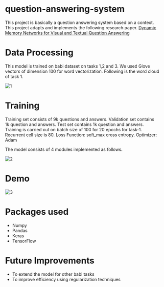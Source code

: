 # question-answering-system

This project is basically a question answering system based on a context.
This project adapts and implements the following research paper. 
 <a href="https://arxiv.org/abs/1603.01417">Dynamic Memory Networks for Visual and Textual Question Answering</a>

# Data Processing
This model is trained on babi dataset on tasks 1,2 and 3. We used Glove vectors of dimension 100 for word vectorization.
Following is the word cloud of task 1.

![1](https://github.com/divyakrishna-devisetty/question-answering-system/blob/master/screenshots/1.JPG)

# Training
Training set consists of 9k questions and answers. Validation set contains 1k question and answers.
Test set contains 1k question and answers.
Training is carried out on batch size of 100 for 20 epochs for task-1.
Recurrent cell size is 80.
Loss Function: soft_max cross entropy.
Optimizer: Adam

The model consists of 4 modules implemented as follows.

![2](https://github.com/divyakrishna-devisetty/question-answering-system/blob/master/screenshots/2.JPG)

# Demo

![3](https://github.com/divyakrishna-devisetty/question-answering-system/blob/master/screenshots/3.JPG)

# Packages used
<ul>
<li> Numpy</li>
<li> Pandas </li>
<li> Keras </li>
<li> TensorFlow </li>
</ul>

# Future Improvements

<ul>
<li> To extend the model for other babi tasks</li>
<li> To improve efficiency using regularization techniques </li>
</ul>








